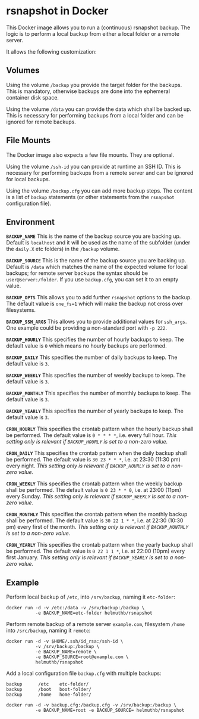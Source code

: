 rsnapshot in Docker
===================

This Docker image allows you to run a (continuous) rsnapshot backup.
The logic is to perform a local backup from either a local folder or a remote server.

It allows the following customization:


Volumes
-------

Using the volume `/backup` you provide the target folder for the backups.
This is mandatory, otherwise backups are done into the ephemeral container disk space.

Using the volume `/data` you can provide the data which shall be backed up.
This is necessary for performing backups from a local folder and can be ignored for remote backups.

File Mounts
-----------

The Docker image also expects a few file mounts. They are optional.

Using the volume `/ssh-id` you can provide at runtime an SSH ID.
This is necessary for performing backups from a remote server and can be ignored for local backups.

Using the volume `/backup.cfg` you can add more backup steps.
The content is a list of `backup` statements (or other statements from the `rsnapshot` configuration file).


Environment
-----------

**`BACKUP_NAME`**
This is the name of the backup source you are backing up. Default is `localhost` and it will be used as the name of the subfolder (under the `daily.X` etc folders) in the `/backup` volume.

**`BACKUP_SOURCE`**
This is the name of the backup source you are backing up. Default is `/data` which matches the name of the expected volume for local backups; for remote server backups the syntax should be `user@server:/folder`. If you use `backup.cfg`, you can set it to an empty value.

**`BACKUP_OPTS`**
This allows you to add further `rsnapshot` options to the backup. The default value is `one_fs=1` which will make the backup not cross over filesystems.

**`BACKUP_SSH_ARGS`**
This allows you to provide additional values for `ssh_args`. One example could be providing a non-standard port with `-p 222`.

**`BACKUP_HOURLY`**
This specifies the number of hourly backups to keep. The default value is `0` which means no hourly backups are performed.

**`BACKUP_DAILY`**
This specifies the number of daily backups to keep. The default value is `3`.

**`BACKUP_WEEKLY`**
This specifies the number of weekly backups to keep. The default value is `3`.

**`BACKUP_MONTHLY`**
This specifies the number of monthly backups to keep. The default value is `3`.

**`BACKUP_YEARLY`**
This specifies the number of yearly backups to keep. The default value is `3`.

**`CRON_HOURLY`**
This specifies the crontab pattern when the hourly
backup shall be performed.
The default value is `0 * * * *`, i.e. every full hour.
_This setting only is relevant if `BACKUP_HOURLY` is set to a non-zero
value._

**`CRON_DAILY`**
This specifies the crontab pattern when the daily
backup shall be performed.
The default value is `30 23 * * *`, i.e. at 23:30 (11:30 pm) every night.
_This setting only is relevant if `BACKUP_HOURLY` is set to a non-zero
value._

**`CRON_WEEKLY`**
This specifies the crontab pattern when the weekly
backup shall be performed.
The default value is `0 23 * * 0`, i.e. at 23:00 (11pm) every Sunday.
_This setting only is relevant if `BACKUP_WEEKLY` is set to a non-zero
value._

**`CRON_MONTHLY`**
This specifies the crontab pattern when the monthly
backup shall be performed.
The default value is `30 22 1 * *`, i.e. at 22:30 (10:30 pm) every first of the month.
_This setting only is relevant if `BACKUP_MONTHLY` is set to a non-zero
value._

**`CRON_YEARLY`**
This specifies the crontab pattern when the yearly
backup shall be performed.
The default value is `0 22 1 1 *`, i.e. at 22:00 (10pm) every first January.
_This setting only is relevant if `BACKUP_YEARLY` is set to a non-zero
value._

Example
-------

Perform local backup of `/etc`, into `/srv/backup`, naming it `etc-folder`:
```
docker run -d -v /etc:/data -v /srv/backup:/backup \
           -e BACKUP_NAME=etc-folder helmuthb/rsnapshot 
```

Perform remote backup of a remote server `example.com`, filesystem `/home` into `/src/backup`, naming it `remote`:
```
docker run -d -v $HOME/.ssh/id_rsa:/ssh-id \
           -v /srv/backup:/backup \
           -e BACKUP_NAME=remote \
           -e BACKUP_SOURCE=root@example.com \
           helmuthb/rsnapshot
```

Add a local configuration file `backup.cfg` with multiple backups:
```
backup		/etc	etc-folder/
backup		/boot	boot-folder/
backup		/home	home-folder/
```
```
docker run -d -v backup.cfg:/backup.cfg -v /srv/backup:/backup \
           -e BACKUP_NAME=root -e BACKUP_SOURCE= helmuthb/rsnapshot
```
